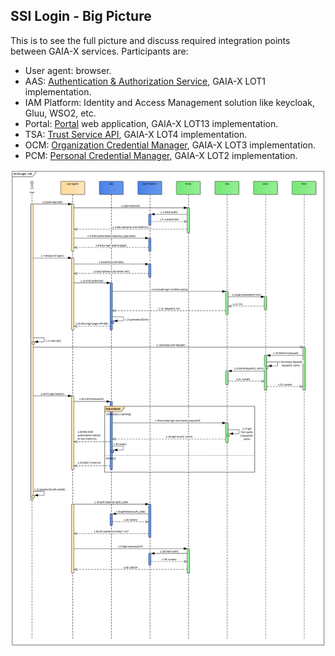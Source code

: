 ## SSI Login - Big Picture


This is to see the full picture and discuss required integration points between GAIA-X services. Participants are:

- User agent: browser. 
- AAS: [Authentication & Authorization Service](https://www.gxfs.eu/authentication-authorisation/), GAIA-X LOT1 implementation.
- IAM Platform: Identity and Access Management solution like keycloak, Gluu, WSO2, etc. 
- Portal: [Portal](https://www.gxfs.eu/portal/) web application, GAIA-X LOT13 implementation.
- TSA: [Trust Service API](https://www.gxfs.eu/trust-services-api/), GAIA-X LOT4 implementation.
- OCM: [Organization Credential Manager](https://www.gxfs.eu/organizational-credential-manager/), GAIA-X LOT3 implementation. 
- PCM: [Personal Credential Manager](https://www.gxfs.eu/personal-credential-manager/), GAIA-X LOT2 implementation. 

![SSI Login - Big Picture](./images/ssi_login_full.png "SSI Login - Full Picture")

